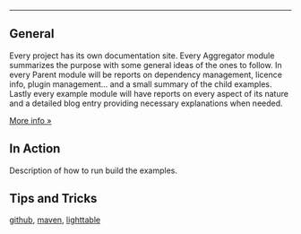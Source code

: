 ---

## General

Every project has its own documentation site. Every Aggregator module summarizes the purpose with some general ideas of the ones to follow. In every Parent module will be reports on dependency management, licence info, plugin management... and a small summary of the child examples. Lastly every example module will have reports on every aspect of its nature and a detailed blog entry providing necessary explanations when needed.

[More info &raquo;][more-info]

[more-info]: info.html


## In Action

Description of how to run build the examples.

## Tips and Tricks

[github][github], [maven][maven], [lighttable][lighttable]

[github]: tools/github.html
[maven]: tools/maven.html
[lighttable]: tools/lighttable.html

